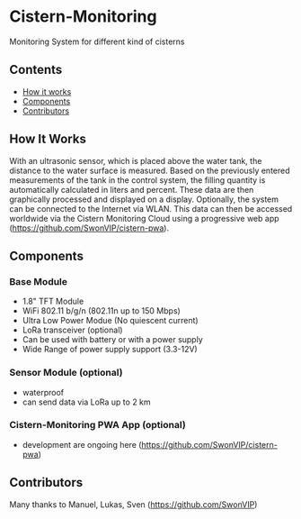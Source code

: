# Cistern-Monitoring
Monitoring System for different kind of cisterns

## Contents
 - [How it works](#how-it-works)
 - [Components](#Components)
 - [Contributors](#contributions-and-thanks)

## How It Works
With an ultrasonic sensor, which is placed above the water tank, the distance to the water surface is measured. Based on the previously entered measurements of the tank in the control system, the filling quantity is automatically calculated in liters and percent. 
These data are then graphically processed and displayed on a display. Optionally, the system can be connected to the Internet via WLAN. This data can then be accessed worldwide via the Cistern Monitoring Cloud using a progressive web app (https://github.com/SwonVIP/cistern-pwa). 

## Components

### Base Module
- 1.8" TFT Module
- WiFi 802.11 b/g/n (802.11n up to 150 Mbps)
- Ultra Low Power Modue (No quiescent current)
- LoRa transceiver (optional)
- Can be used with battery or with a power supply
- Wide Range of power supply support (3.3-12V)

### Sensor Module (optional)
- waterproof
- can send data via LoRa up to 2 km

### Cistern-Monitoring PWA App (optional)
- development are ongoing here (https://github.com/SwonVIP/cistern-pwa)

## Contributors
Many thanks to 
Manuel,
Lukas,
Sven (https://github.com/SwonVIP)
